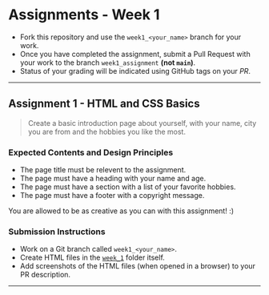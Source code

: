 # Assignments - Week 1

* Fork this repository and use the `week1_<your_name>` branch for your work.
* Once you have completed the assignment, submit a Pull Request with your work to the branch `week1_assignment` **(not `main`)**.
* Status of your grading will be indicated using GitHub tags on your _PR_.

---

## Assignment 1 - HTML and CSS Basics

> Create a basic introduction page about yourself, with your name, city you are from and the hobbies you like the most. 

### Expected Contents and Design Principles

* The page title must be relevent to the assignment. 
* The page must have a heading with your name and age.
* The page must have a section with a list of your favorite hobbies.
* The page must have a footer with a copyright message.

You are allowed to be as creative as you can with this assignment! :) 

### Submission Instructions

* Work on a Git branch called `week1_<your_name>`.
* Create HTML files in the [`week_1`](./) folder itself.
* Add screenshots of the HTML files (when opened in a browser) to your PR description.

---
